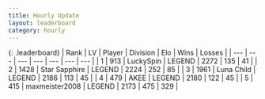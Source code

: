 ```yaml
---
title: Hourly Update
layout: leaderboard
category: hourly
---
```


{: .leaderboard}
| Rank | LV | Player | Division | Elo | Wins | Losses |
| --- | --- | --- | --- | --- | --- | --- |
| <span data-change="0">1</span> | 913 | <span title="ID: 498412">LuckySpin</span> | LEGEND | <span data-change="0">2272</span> | <span data-change="0">135</span> | <span data-change="0">41</span> |
| <span data-change="0">2</span> | 1428 | <span title="ID: 315148">Star Sapphire</span> | LEGEND | <span data-change="0">2224</span> | <span data-change="0">252</span> | <span data-change="0">85</span> |
| <span data-change="1">3</span> | 1961 | <span title="ID: 164871">Luna Child</span> | LEGEND | <span data-change="9">2186</span> | <span data-change="1">113</span> | <span data-change="0">45</span> |
| <span data-change="-1">4</span> | 479 | <span title="ID: 455100">AKEE</span> | LEGEND | <span data-change="0">2180</span> | <span data-change="0">122</span> | <span data-change="0">45</span> |
| <span data-change="0">5</span> | 415 | <span title="ID: 410122">maxmeister2008</span> | LEGEND | <span data-change="-2">2173</span> | <span data-change="2">475</span> | <span data-change="1">329</span> |